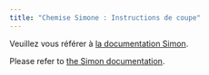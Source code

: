 ```yaml
---
title: "Chemise Simone : Instructions de coupe"
---
```


<Note>

Veuillez vous référer à [la documentation Simon](/docs/patterns/simon/).

Please refer to [the Simon documentation](/docs/designs/simon/).

</Note>
